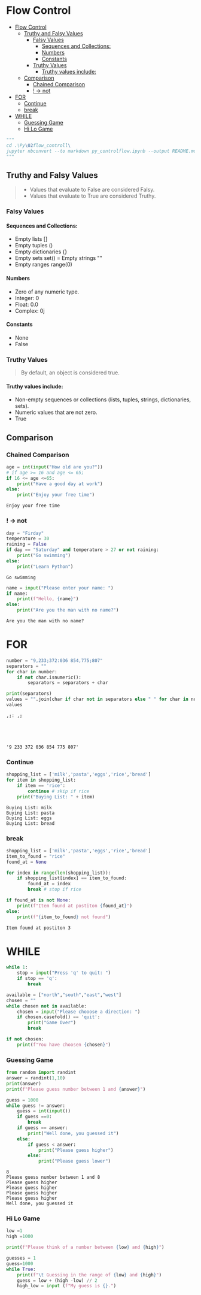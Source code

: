 # Flow Control

- [Flow Control](#flow-control)
  - [Truthy and Falsy Values](#truthy-and-falsy-values)
    - [Falsy Values](#falsy-values)
      - [Sequences and Collections:](#sequences-and-collections)
      - [Numbers](#numbers)
      - [Constants](#constants)
    - [Truthy Values](#truthy-values)
      - [Truthy values include:](#truthy-values-include)
  - [Comparison](#comparison)
    - [Chained Comparison](#chained-comparison)
    - [! -> not](#---not)
- [FOR](#for)
    - [Continue](#continue)
    - [break](#break)
- [WHILE](#while)
    - [Guessing Game](#guessing-game)
    - [Hi Lo Game](#hi-lo-game)


```python
"""
cd .\Py\02flow_controll\
jupyter nbconvert --to markdown py_controlflow.ipynb --output README.md
"""
```

## Truthy and Falsy Values



> - Values that evaluate to False are considered Falsy.
> - Values that evaluate to True are considered Truthy.

### Falsy Values


#### Sequences and Collections:



- Empty lists []
- Empty tuples ()
- Empty dictionaries {}
- Empty sets set()
= Empty strings ""
- Empty ranges range(0)



#### Numbers



- Zero of any numeric type.
- Integer: 0
- Float: 0.0
- Complex: 0j



#### Constants



- None
- False



### Truthy Values



> By default, an object is considered true.



#### Truthy values include:



- Non-empty sequences or collections (lists, tuples, strings, dictionaries, sets).
- Numeric values that are not zero.
- True

## Comparison

### Chained Comparison


```python
age = int(input("How old are you?"))
# if age >= 16 and age <= 65;
if 16 <= age <=65:
    print("Have a good day at work")
else:
    print("Enjoy your free time")
```

    Enjoy your free time


### ! -> not


```python
day = "Firday"
temperature = 30
raining = False
if day == "Saturday" and temperature > 27 or not raining:
    print("Go swimming")
else:
    print("Learn Python")
```

    Go swimming



```python
name = input("Please enter your name: ")
if name:
    print(f"Hello, {name}")
else:
    print("Are you the man with no name?")
```

    Are you the man with no name?


# FOR


```python
number = "9,233;372:036 854,775;807"
separators = ""
for char in number:
    if not char.isnumeric():
        separators = separators + char

print(separators)
values = "".join(char if char not in separators else " " for char in number);
values
```

    ,;: ,;





    '9 233 372 036 854 775 807'



### Continue


```python
shopping_list = ['milk','pasta','eggs','rice','bread']
for item in shopping_list:
    if item == 'rice':
        continue # skip if rice
    print("Buying List: " + item)
```

    Buying List: milk
    Buying List: pasta
    Buying List: eggs
    Buying List: bread


### break


```python
shopping_list = ['milk','pasta','eggs','rice','bread']
item_to_found = "rice"
found_at = None

for index in range(len(shopping_list)):
    if shopping_list[index] == item_to_found:
        found_at = index
        break # stop if rice

if found_at is not None:
    print(f"Item found at postiton {found_at}")
else:
    print(f"{item_to_found} not found")
```

    Item found at postiton 3


# WHILE


```python
while 1:
	stop = input("Press 'q' to quit: ")
	if stop == 'q':
		break
```


```python
available = ["north","south","east","west"]
chosen = ""
while chosen not in available:
    chosen = input("Please chooose a direction: ")
    if chosen.casefold() == 'quit':
        print("Game Over")
        break

if not chosen:
    print(f"You have choosen {chosen}")
```

### Guessing Game


```python
from random import randint
answer = randint(1,10)
print(answer)
print(f"Please guess number between 1 and {answer}")

guess = 1000
while guess != answer:
    guess = int(input())
    if guess ==0:
        break
    if guess == answer:
        print("Well done, you guessed it")
    else:
        if guess < answer:
            print("Please guess higher")
        else:
            print("Please guess lower")
```

    8
    Please guess number between 1 and 8
    Please guess higher
    Please guess higher
    Please guess higher
    Please guess higher
    Well done, you guessed it


### Hi Lo Game


```python
low =1
high =1000

print(f"Please think of a number between {low} and {high}")

guesses = 1
guess=1000
while True:
    print(f"\t Guessing in the range of {low} and {high}")
    guess = low + (high -low) // 2
    high_low = input (f"My guess is {}.")
```
